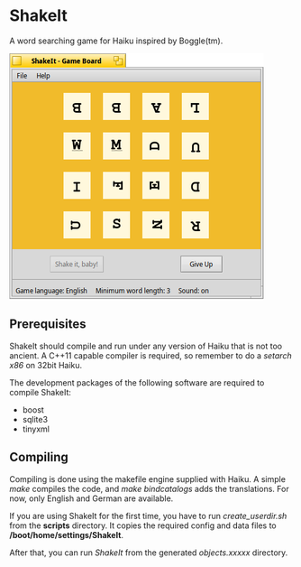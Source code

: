 # ShakeIt

A word searching game for Haiku inspired by Boggle(tm).


![Screenshot](./images/screenshot.png)

## Prerequisites
ShakeIt should compile and run under any version of Haiku that is not too ancient. 
A C++11 capable compiler is required, so remember to do a *setarch x86* on 32bit Haiku. 

The development packages of the following software are required to compile ShakeIt:
- boost
- sqlite3
- tinyxml


## Compiling 
Compiling is done using the makefile engine supplied with Haiku. A simple *make* compiles the code,
and *make bindcatalogs* adds the translations. For now, only English and German are available. 

If you are using ShakeIt for the first time, you have to run *create_userdir.sh* from the **scripts** directory.
It copies the required config and data files to **/boot/home/settings/ShakeIt**.

After that, you can run *ShakeIt* from the generated *objects.xxxxx* directory. 



